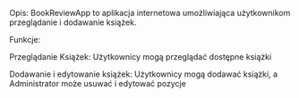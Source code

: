 Opis:
BookReviewApp to aplikacja internetowa umożliwiająca użytkownikom przeglądanie i dodawanie książek. 

Funkcje:

Przeglądanie Książek: Użytkownicy mogą przeglądać dostępne książki

Dodawanie i edytowanie książek: Użytkownicy mogą dodawać książki, a Administrator może usuwać i edytować pozycje
